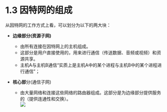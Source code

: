 # 1.3 因特网的组成

从因特网的工作方式上看，可以划分为以下的两大块：

* **边缘部分\(资源子网\)** 
  * 由所有连接在因特网上的主机组成。
  * 这部分是用户直接使用的，用来进行通信（传送数据、音频或视频）和资源共享。
  * 主机A与主机B通信“实质上是主机A中的某个进程与主机B中的某个进程进行通信”；
* **核心部**分\(通信子网\) 

  * 由大量网络和连接这些网络的路由器组成。这部分是为边缘部分提供服务的（提供连通性和交换）。  
    ![](/assets/图片7.png)



